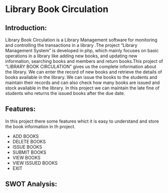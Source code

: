 <h1> Library Book Circulation </h1>

<h2> Introduction: </h2>

Library Book Circulation is a Library Management software for monitoring and controlling the transactions in a library .The project “Library Management System” is developed in php, which mainly focuses on basic operations in a library like adding new books, and updating new information, searching books and members and return books.This project of “LIBRARY BOOK CIRCULATION” gives us the complete information about the library. We can enter the record of new books and retrieve the details of books available in the library. We can issue the books to the students and maintain their records and can also check how many books are issued and stock available in the library. In this project we can maintain the late fine of students who returns the issued books after the due date.

<H2> Features: </h2>

In this project there some features whict it is easy to understand and store the book information in th project.

- ADD BOOKS
- DELETE BOOKS
- ISSUE BOOKS
- SUBMIT BOOKS
- VIEW BOOKS
- VIEW ISSUED BOOKS
- EXIT

<h2> SWOT Analysis: </h2>

